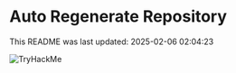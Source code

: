 # Auto Regenerate Repository

This README was last updated: 2025-02-06 02:04:23

 ![TryHackMe](https://tryhackme.com/badge/533634)